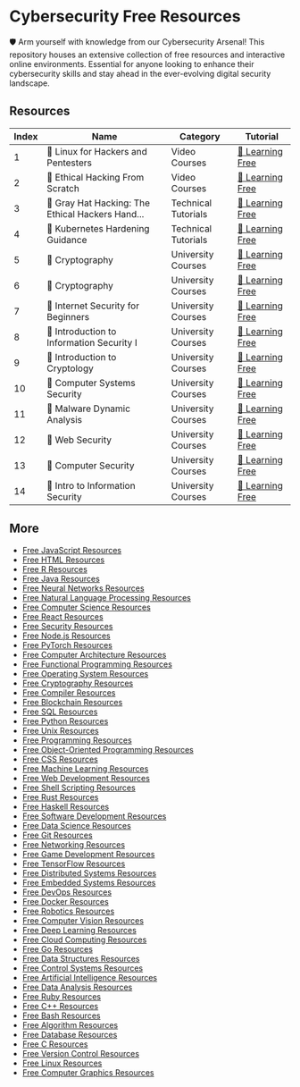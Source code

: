 # Cybersecurity Free Resources

🛡️ Arm yourself with knowledge from our Cybersecurity Arsenal! This repository houses an extensive collection of free resources and interactive online environments. Essential for anyone looking to enhance their cybersecurity skills and stay ahead in the ever-evolving digital security landscape.

## Resources

|   Index | Name                                            | Category            | Tutorial                                                                                                 |
|---------|-------------------------------------------------|---------------------|----------------------------------------------------------------------------------------------------------|
|       1 | 📖 Linux for Hackers and Pentesters              | Video Courses       | [🔗 Learning Free](https://getvm.io/tutorials/linux-for-hackers-and-pentesters)                           |
|       2 | 📖 Ethical Hacking From Scratch                  | Video Courses       | [🔗 Learning Free](https://getvm.io/tutorials/ethical-hacking-from-scratch-the-complete-course)           |
|       3 | 📖 Gray Hat Hacking: The Ethical Hackers Hand... | Technical Tutorials | [🔗 Learning Free](https://getvm.io/tutorials/gray-hat-hacking-the-ethical-hackers-handbook)              |
|       4 | 📖 Kubernetes Hardening Guidance                 | Technical Tutorials | [🔗 Learning Free](https://getvm.io/tutorials/kubernetes-hardening-guidance)                              |
|       5 | 📖 Cryptography                                  | University Courses  | [🔗 Learning Free](https://getvm.io/tutorials/mooc-cryptography-coursera)                                 |
|       6 | 📖 Cryptography                                  | University Courses  | [🔗 Learning Free](https://getvm.io/tutorials/csn11117-e-security-bill-buchanan-edinburgh-napier)         |
|       7 | 📖 Internet Security for Beginners               | University Courses  | [🔗 Learning Free](https://getvm.io/tutorials/internet-security-for-beginners-by-dr-christoph-meinel-hpi) |
|       8 | 📖 Introduction to Information Security I        | University Courses  | [🔗 Learning Free](https://getvm.io/tutorials/introduction-to-information-security-i-iit-madras)          |
|       9 | 📖 Introduction to Cryptology                    | University Courses  | [🔗 Learning Free](https://getvm.io/tutorials/introduction-to-cryptology-iit-roorkee)                     |
|      10 | 📖 Computer Systems Security                     | University Courses  | [🔗 Learning Free](https://getvm.io/tutorials/6858-computer-systems-security-mit-ocw)                     |
|      11 | 📖 Malware Dynamic Analysis                      | University Courses  | [🔗 Learning Free](https://getvm.io/tutorials/malware-dynamic-analysis-open-securitytraining)             |
|      12 | 📖 Web Security                                  | University Courses  | [🔗 Learning Free](https://getvm.io/tutorials/cs-253-web-security-stanford-university)                    |
|      13 | 📖 Computer Security                             | University Courses  | [🔗 Learning Free](https://getvm.io/tutorials/cs-161-computer-security-uc-berkeley)                       |
|      14 | 📖 Intro to Information Security                 | University Courses  | [🔗 Learning Free](https://getvm.io/tutorials/mooc-intro-to-information-security-udacity)                 |

## More

- [Free JavaScript Resources](https://github.com/getvmio/free-javascript-resources)
- [Free HTML Resources](https://github.com/getvmio/free-html-resources)
- [Free R Resources](https://github.com/getvmio/free-r-resources)
- [Free Java Resources](https://github.com/getvmio/free-java-resources)
- [Free Neural Networks Resources](https://github.com/getvmio/free-neural-networks-resources)
- [Free Natural Language Processing Resources](https://github.com/getvmio/free-natural-language-processing-resources)
- [Free Computer Science Resources](https://github.com/getvmio/free-computer-science-resources)
- [Free React Resources](https://github.com/getvmio/free-react-resources)
- [Free Security Resources](https://github.com/getvmio/free-security-resources)
- [Free Node.js Resources](https://github.com/getvmio/free-node-js-resources)
- [Free PyTorch Resources](https://github.com/getvmio/free-pytorch-resources)
- [Free Computer Architecture Resources](https://github.com/getvmio/free-computer-architecture-resources)
- [Free Functional Programming Resources](https://github.com/getvmio/free-functional-programming-resources)
- [Free Operating System Resources](https://github.com/getvmio/free-operating-system-resources)
- [Free Cryptography Resources](https://github.com/getvmio/free-cryptography-resources)
- [Free Compiler Resources](https://github.com/getvmio/free-compiler-resources)
- [Free Blockchain Resources](https://github.com/getvmio/free-blockchain-resources)
- [Free SQL Resources](https://github.com/getvmio/free-sql-resources)
- [Free Python Resources](https://github.com/getvmio/free-python-resources)
- [Free Unix Resources](https://github.com/getvmio/free-unix-resources)
- [Free Programming Resources](https://github.com/getvmio/free-programming-resources)
- [Free Object-Oriented Programming Resources](https://github.com/getvmio/free-object-oriented-programming-resources)
- [Free CSS Resources](https://github.com/getvmio/free-css-resources)
- [Free Machine Learning Resources](https://github.com/getvmio/free-machine-learning-resources)
- [Free Web Development Resources](https://github.com/getvmio/free-web-development-resources)
- [Free Shell Scripting Resources](https://github.com/getvmio/free-shell-scripting-resources)
- [Free Rust Resources](https://github.com/getvmio/free-rust-resources)
- [Free Haskell Resources](https://github.com/getvmio/free-haskell-resources)
- [Free Software Development Resources](https://github.com/getvmio/free-software-development-resources)
- [Free Data Science Resources](https://github.com/getvmio/free-data-science-resources)
- [Free Git Resources](https://github.com/getvmio/free-git-resources)
- [Free Networking Resources](https://github.com/getvmio/free-networking-resources)
- [Free Game Development Resources](https://github.com/getvmio/free-game-development-resources)
- [Free TensorFlow Resources](https://github.com/getvmio/free-tensorflow-resources)
- [Free Distributed Systems Resources](https://github.com/getvmio/free-distributed-systems-resources)
- [Free Embedded Systems Resources](https://github.com/getvmio/free-embedded-systems-resources)
- [Free DevOps Resources](https://github.com/getvmio/free-devops-resources)
- [Free Docker Resources](https://github.com/getvmio/free-docker-resources)
- [Free Robotics Resources](https://github.com/getvmio/free-robotics-resources)
- [Free Computer Vision Resources](https://github.com/getvmio/free-computer-vision-resources)
- [Free Deep Learning Resources](https://github.com/getvmio/free-deep-learning-resources)
- [Free Cloud Computing Resources](https://github.com/getvmio/free-cloud-computing-resources)
- [Free Go Resources](https://github.com/getvmio/free-go-resources)
- [Free Data Structures Resources](https://github.com/getvmio/free-data-structures-resources)
- [Free Control Systems Resources](https://github.com/getvmio/free-control-systems-resources)
- [Free Artificial Intelligence Resources](https://github.com/getvmio/free-artificial-intelligence-resources)
- [Free Data Analysis Resources](https://github.com/getvmio/free-data-analysis-resources)
- [Free Ruby Resources](https://github.com/getvmio/free-ruby-resources)
- [Free C++ Resources](https://github.com/getvmio/free-cpp-resources)
- [Free Bash Resources](https://github.com/getvmio/free-bash-resources)
- [Free Algorithm Resources](https://github.com/getvmio/free-algorithm-resources)
- [Free Database Resources](https://github.com/getvmio/free-database-resources)
- [Free C Resources](https://github.com/getvmio/free-c-resources)
- [Free Version Control Resources](https://github.com/getvmio/free-version-control-resources)
- [Free Linux Resources](https://github.com/getvmio/free-linux-resources)
- [Free Computer Graphics Resources](https://github.com/getvmio/free-computer-graphics-resources)
